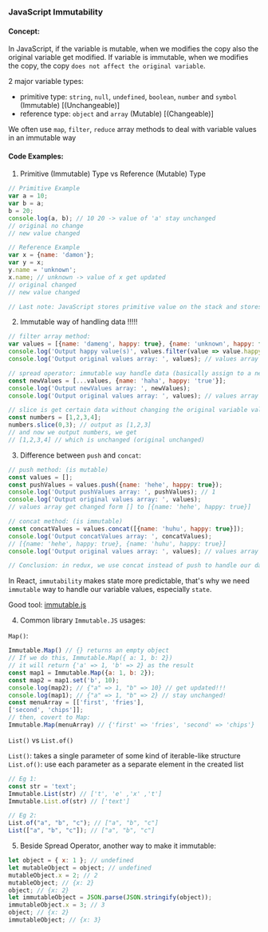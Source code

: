 ### JavaScript Immutability

#### Concept:

In JavaScript, if the variable is mutable, when we modifies the copy also the original variable get modified.
If variable is immutable, when we modifies the copy, the copy `does not affect the original variable`.

2 major variable types: 
- primitive type: `string`, `null`, `undefined`, `boolean`, `number` and `symbol` (Immutable) [(Unchangeable)]
- reference type: `object` and `array` (Mutable) [(Changeable)]

We often use `map`, `filter`, `reduce` array methods to deal with variable values in an immutable way 

#### Code Examples:

1. Primitive (Immutable) Type vs Reference (Mutable) Type
```js
// Primitive Example
var a = 10;
var b = a;
b = 20;
console.log(a, b); // 10 20 -> value of 'a' stay unchanged
// original no change
// new value changed

// Reference Example
var x = {name: 'damon'};
var y = x;
y.name = 'unknown';
x.name; // unknown -> value of x get updated
// original changed
// new value changed

// Last note: JavaScript stores primitive value on the stack and stores reference value on the heap
```


2. Immutable way of handling data !!!!!
```js
// filter array method:
var values = [{name: 'dameng', happy: true}, {name: 'unknown', happy: false}];
console.log('Output happy value(s)', values.filter(value => value.happy === true));
console.log('Output original values array: ', values); // values array stay unchanged

// spread operator: immutable way handle data (basically assign to a new variable)
const newValues = [...values, {name: 'haha', happy: 'true'}];
console.log('Output newValues array: ', newValues);
console.log('Output original values array: ', values); // values array stay unchanged

// slice is get certain data without changing the original variable value(s)
const numbers = [1,2,3,4];
numbers.slice(0,3); // output as [1,2,3]
// and now we output numbers, we get
// [1,2,3,4] // which is unchanged (original unchanged) 
```


3. Difference between `push` and `concat`:
```js
// push method: (is mutable)
const values = [];
const pushValues = values.push({name: 'hehe', happy: true});
console.log('Output pushValues array: ', pushValues); // 1
console.log('Output original values array: ', values);
// values array get changed form [] to [{name: 'hehe', happy: true}]

// concat method: (is immutable)
const concatValues = values.concat([{name: 'huhu', happy: true}]);
console.log('Output concatValues array: ', concatValues);
// [{name: 'hehe', happy: true}, {name: 'huhu', happy: true}]
console.log('Output original values array: ', values); // values array stay unchanged !!!

// Conclusion: in redux, we use concat instead of push to handle our data (Immutable way) !!!!
```


In React, `immutability` makes state more predictable, that's why we need `immutable` way to handle our variable values, especially `state`.

Good tool: <a href="https://immutable-js.github.io/immutable-js/" target="_blank">immutable.js</a>


4. Common library `Immutable.JS` usages:

`Map()`:

```js
Immutable.Map() // {} returns an empty object
// If we do this, Immutable.Map({ a: 1, b: 2})
// it will return {'a' => 1, 'b' => 2} as the result
const map1 = Immutable.Map({a: 1, b: 2});
const map2 = map1.set('b', 10);
console.log(map2); // {"a" => 1, "b" => 10} // get updated!!!
console.log(map1); // {"a" => 1, "b" => 2} // stay unchanged!
const menuArray = [['first', 'fries'],
['second', 'chips']];
// then, covert to Map:
Immutable.Map(menuArray) // {'first' => 'fries', 'second' => 'chips'}
```

`List()` vs `List.of()`

`List()`: takes a single parameter of some kind of iterable-like structure
`List.of()`: use each parameter as a separate element in the created list

```js
// Eg 1:
const str = 'text';
Immutable.List(str) // ['t', 'e' ,'x' ,'t']
Immutable.List.of(str) // ['text']

// Eg 2:
List.of("a", "b", "c"); // ["a", "b", "c"]
List(["a", "b", "c"]); // ["a", "b", "c"]
```

5. Beside Spread Operator, another way to make it immutable:

```js
let object = { x: 1 }; // undefined
let mutableObject = object; // undefined
mutableObject.x = 2; // 2
mutableObject; // {x: 2}
object; // {x: 2}
let immutableObject = JSON.parse(JSON.stringify(object));
immutableObject.x = 3; // 3
object; // {x: 2}
immutableObject; // {x: 3}
```
